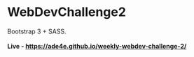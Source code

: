 # WebDevChallenge2
Bootstrap 3 + SASS. <br><br>
<b>Live - https://ade4e.github.io/weekly-webdev-challenge-2/</b>
